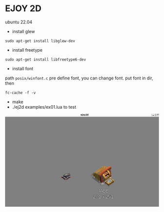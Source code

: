 EJOY 2D
=======

ubuntu 22.04

* install glew

```
sudo apt-get install libglew-dev
```

* install freetype

```
sudo apt-get install libfreetype6-dev
```

* install font

path `posix/winfont.c` pre define font, you can change font. put font in dir, then

```
fc-cache -f -v
```
* make 
* ./ej2d examples/ex01.lua to test

![demo iamge](https://github.com/elfmedy/ejoy2d/blob/master/img/extra.png)
